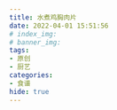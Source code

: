 ```yaml
---
title: 水煮鸡胸肉片
date: 2022-04-01 15:51:56
# index_img: 
# banner_img: 
tags:
- 原创
- 厨艺
categories: 
- 食谱
hide: true
---
```

